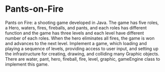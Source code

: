 # Pants-on-Fire

Pants on Fire: a shooting game developed in Java. The game has five roles, a Hero, waters, fires, fireballs, and pants, and each roles has different function and the game has three levels and each level have different number of each roles. When the hero eliminates all fires, the game is won and advances to the next level. 
Implement a game, which loading and playing a sequence of levels, providing access to user input, and setting up the infrastructure for creating, drawing, and colliding many Graphic objects. There are water, pant, hero, fireball, fire, level, graphic, gameEngine class to implement this game.
